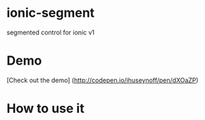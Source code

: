 # ionic-segment
segmented control for ionic v1


# Demo
[Check out the demo] (http://codepen.io/ihuseynoff/pen/dXOaZP)




# How to use it
